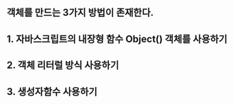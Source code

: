 ## 객체를 만드는 3가지 방법이 존재한다.
## 1. 자바스크립트의 내장형 함수 Object() 객체를 사용하기
## 2. 객체 리터럴 방식 사용하기
## 3. 생성자함수 사용하기
